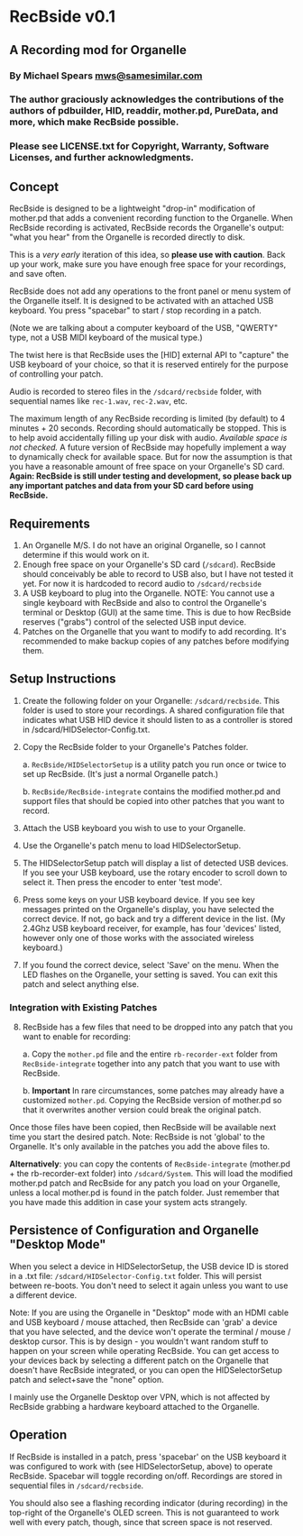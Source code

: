 # RecBside v0.1
## A Recording mod for Organelle
### By Michael Spears <mws@samesimilar.com>
### The author graciously acknowledges the contributions of the authors of pdbuilder, HID, readdir, mother.pd, PureData, and more, which make RecBside possible.
### Please see LICENSE.txt for Copyright, Warranty, Software Licenses, and further acknowledgments.


## Concept
RecBside is designed to be a lightweight "drop-in" modification of mother.pd that adds a convenient recording function to the Organelle. When RecBside recording is activated, RecBside records the Organelle's output: "what you hear" from the Organelle is recorded directly to disk. 

This is a *very early* iteration of this idea, so **please use with caution**. Back up your work, make sure you have enough free space for your recordings, and save often. 

RecBside does not add any operations to the front panel or menu system of the Organelle itself. It is designed to be activated with an attached USB keyboard. You press "spacebar" to start / stop recording in a patch.
 
(Note we are talking about a computer keyboard of the USB, "QWERTY" type, not a USB MIDI keyboard of the musical type.)

The twist here is that RecBside uses the [HID] external API to "capture" the USB keyboard of your choice, so that it is reserved entirely for the purpose of controlling your patch. 

Audio is recorded to stereo files in the `/sdcard/recbside` folder, with sequential names like `rec-1.wav`, `rec-2.wav`, etc.

The maximum length of any RecBside recording is limited (by default) to 4 minutes + 20 seconds. Recording should automatically be stopped. This is to help avoid accidentally filling up your disk with audio. *Available space is not checked.* A future version of RecBside may hopefully implement a way to dynamically check for available space. But for now the assumption is that you have a reasonable amount of free space on your Organelle's SD card. **Again: RecBside is still under testing and development, so please back up any important patches and data from your SD card before using RecBside.**

## Requirements

1. An Organelle M/S. I do not have an original Organelle, so I cannot determine if this would work on it.
2. Enough free space on your Organelle's SD card (`/sdcard`). RecBside should conceivably be able to record to USB also, but I have not tested it yet. For now it is hardcoded to record audio to `/sdcard/recbside`
3. A USB keyboard to plug into the Organelle. NOTE: You cannot use a single keyboard with RecBside and also to control the Organelle's terminal or Desktop (GUI) at the same time. This is due to how RecBside reserves ("grabs") control of the selected USB input device.
4. Patches on the Organelle that you want to modify to add recording. It's recommended to make backup copies of any patches before modifying them.

## Setup Instructions
1. Create the following folder on your Organelle: `/sdcard/recbside`. This folder is used to store your recordings. A shared configuration file that indicates what USB HID device it should listen to as a controller
is stored in /sdcard/HIDSelector-Config.txt.

2. Copy the RecBside folder to your Organelle's Patches folder. 
	
	a. `RecBside/HIDSelectorSetup` is a utility patch you run once or twice to set up RecBside. (It's just a normal Organelle patch.)
	
	b. `RecBside/RecBside-integrate` contains the modified mother.pd and support files that should be copied into other patches that you want to record. 
	
3. Attach the USB keyboard you wish to use to your Organelle.
4. Use the Organelle's patch menu to load HIDSelectorSetup.
5. The HIDSelectorSetup patch will display a list of detected USB devices. If you see your USB keyboard, use the rotary encoder to scroll down to select it. Then press the encoder to enter 'test mode'. 
6. Press some keys on your USB keyboard device. If you see key messages printed on the Organelle's display, you have selected the correct device. If not, go back and try a different device in the list. (My 2.4Ghz USB keyboard receiver, for example, has four 'devices' listed, however only one of those works with the associated wireless keyboard.)
7. If you found the correct device, select 'Save' on the menu. When the LED flashes on the Organelle, your setting is saved. You can exit this patch and select anything else.

### Integration with Existing Patches

8. RecBside has a few files that need to be dropped into any patch that you want to enable for recording:

	a. Copy the `mother.pd` file and the entire `rb-recorder-ext` folder from `RecBside-integrate` together into any patch that you want to use with RecBside. 
	
	b. **Important** In rare circumstances, some patches may already have a customized `mother.pd`. Copying the RecBside version of mother.pd so that it overwrites another version could break the original patch.
	
Once those files have been copied, then RecBside will be available next time you start the desired patch. Note: RecBside is not 'global' to the Organelle. It's only available in the patches you add the above files to.

**Alternatively**: you can copy the contents of `RecBside-integrate` (mother.pd + the rb-recorder-ext folder) into `/sdcard/System`. This will load the modified mother.pd patch and RecBside for any patch you load on your Organelle, unless a local mother.pd is found in the patch folder. Just remember that you have made this addition in case your system acts strangely.

## Persistence of Configuration and Organelle "Desktop Mode"

When you select a device in HIDSelectorSetup, the USB device ID is stored in a .txt file: `/sdcard/HIDSelector-Config.txt` folder. This will persist between re-boots. You don't need to select it again unless you want to use a different device.

Note: If you are using the Organelle in "Desktop" mode with an HDMI cable and USB keyboard / mouse attached, then RecBside can 'grab' a device that you have selected, and the device won't operate the terminal / mouse / desktop cursor. This is by design - you wouldn't want random stuff to happen on your screen while operating RecBside. You can get access to your devices back by selecting a different patch on the Organelle that doesn't have RecBside integrated, or you can open the HIDSelectorSetup patch and select+save the "none" option.

I mainly use the Organelle Desktop over VPN, which is not affected by RecBside grabbing a hardware keyboard attached to the Organelle.

## Operation

If RecBside is installed in a patch, press 'spacebar' on the USB keyboard it was configured to work with (see HIDSelectorSetup, above) to operate RecBside. Spacebar will toggle recording on/off. Recordings are stored in sequential files in `/sdcard/recbside`. 

You should also see a flashing recording indicator (during recording) in the top-right of the Organelle's OLED screen. This is not guaranteed to work well with every patch, though, since that screen space is not reserved.



